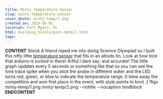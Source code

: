 ```yaml
---
title: Minty Temperature Sensor
slug: minty-temperature-sensor
cover_photo: minty-temp/1.png
created_on: 2019-05-01
location: Fort Myers, FL
html: building_blocks/post-detail.html
tags:
---
```

__CONTENT__
!block
A friend roped me into doing Science Olympiad so I built this nifty little [temperature sensor](https://github.com/Dahlia-Dry/ScienceOlympiad2019) that fits in an altoids tin. Look at how nice that arduino is tucked in there! Artful I dare say; and accurate! The little graph updates every 5 seconds or something like that so you can see the time trace spike when you stick the probe in different water and the LED turns red, green, or blue to indicate the temperature range. It blew away the competition and won first place in the event, with style points to boot ;) 
!figs minty-temp/1.png minty-temp/2.png --notitle --nocaption
!endblock
__ENDCONTENT__
